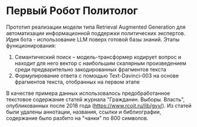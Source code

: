 # Первый Робот Политолог
Прототип реализации модели типа Retrieval Augmented Generation для автоматизации информационной поддержки политических экспертов. Идея бота - использование LLM поверх готовой базы знаний. Этапы функционирования: 

1) Семантический поиск – модель-трансформер кодирует вопрос и находит для него вектор с наибольшим скалярным произведением среди предварительно закодированных фрагментов текста
2) Формулирование ответа с помощью Text-Davinci-003 на основе фрагментов текста, отобранных на первом этапе

В качестве примера данных использовалось предобработанное текстовое содержание статей журнала "Гражданин. Выборы. Власть", опубликованных после 2018 года (https://www.rcoit.ru/lib/gvv/). Из статей были удалены аннотации, названия, ссылки и библиографии, содержание было разбито на "чанки" по 800 символов. 
